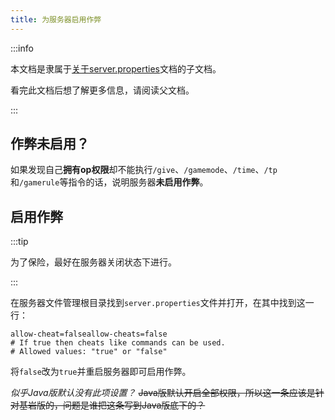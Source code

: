 ```yaml
---
title: 为服务器启用作弊
---
```


:::info

本文档是隶属于[关于server.properties](../20-serverproperties.md)文档的子文档。

看完此文档后想了解更多信息，请阅读父文档。

:::

## 作弊未启用？

如果发现自己**拥有op权限**却不能执行`/give`、`/gamemode`、`/time`、`/tp`和`/gamerule`等指令的话，说明服务器**未启用作弊**。

## 启用作弊

:::tip

为了保险，最好在服务器关闭状态下进行。

:::

在服务器文件管理根目录找到`server.properties`文件并打开，在其中找到这一行：

```
allow-cheat=falseallow-cheats=false
# If true then cheats like commands can be used.
# Allowed values: "true" or "false"
```

将`false`改为`true`并重启服务器即可启用作弊。

*似乎Java版默认没有此项设置？*
~~Java版默认开启全部权限，所以这一条应该是针对基岩版的，问题是谁把这条写到Java版底下的？~~